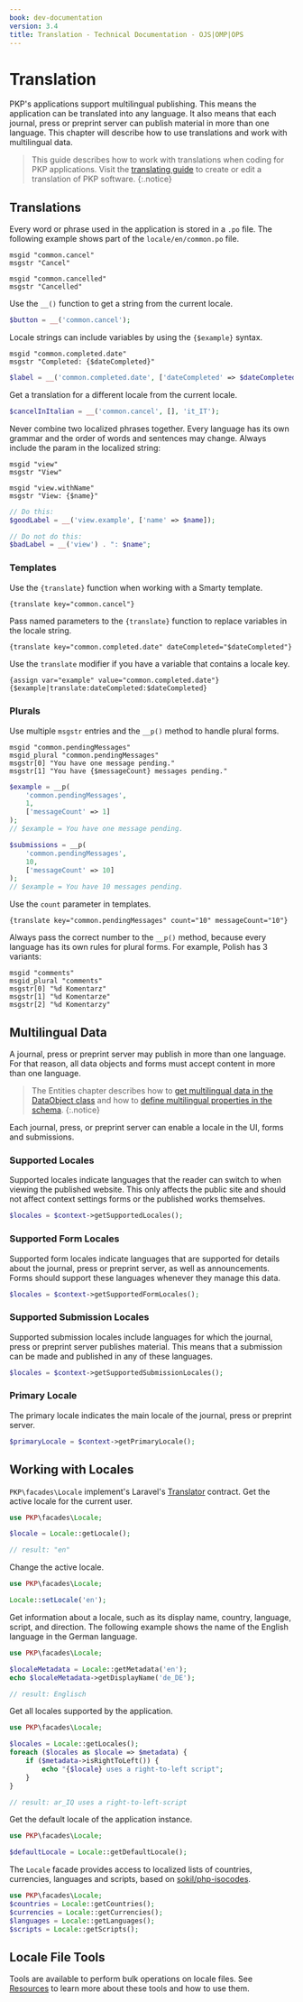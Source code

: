 ```yaml
---
book: dev-documentation
version: 3.4
title: Translation - Technical Documentation - OJS|OMP|OPS
---
```


# Translation

PKP's applications support multilingual publishing. This means the application can be translated into any language. It also means that each journal, press or preprint server can publish material in more than one language. This chapter will describe how to use translations and work with multilingual data.

> This guide describes how to work with translations when coding for PKP applications. Visit the [translating guide](/translating-guide/) to create or edit a translation of PKP software.
{:.notice}

## Translations

Every word or phrase used in the application is stored in a `.po` file. The following example shows part of the `locale/en/common.po` file.

```
msgid "common.cancel"
msgstr "Cancel"

msgid "common.cancelled"
msgstr "Cancelled"
```

Use the `__()` function to get a string from the current locale.

```php
$button = __('common.cancel');
```

Locale strings can include variables by using the `{$example}` syntax.

```
msgid "common.completed.date"
msgstr "Completed: {$dateCompleted}"
```

```php
$label = __('common.completed.date', ['dateCompleted' => $dateCompleted]);
```

Get a translation for a different locale from the current locale.

```php
$cancelInItalian = __('common.cancel', [], 'it_IT');
```

Never combine two localized phrases together. Every language has its own grammar and the order of words and sentences may change. Always include the param in the localized string:

```
msgid "view"
msgstr "View"

msgid "view.withName"
msgstr "View: {$name}"
```

```php
// Do this:
$goodLabel = __('view.example', ['name' => $name]);

// Do not do this:
$badLabel = __('view') . ": $name";
```

### Templates

Use the `{translate}` function when working with a Smarty template.

```
{translate key="common.cancel"}
```

Pass named parameters to the `{translate}` function to replace variables in the locale string.

```html
{translate key="common.completed.date" dateCompleted="$dateCompleted"}
```

Use the `translate` modifier if you have a variable that contains a locale key.

```
{assign var="example" value="common.completed.date"}
{$example|translate:dateCompleted:$dateCompleted}
```

### Plurals

Use multiple `msgstr` entries and the `__p()` method to handle plural forms.

```
msgid "common.pendingMessages"
msgid_plural "common.pendingMessages"
msgstr[0] "You have one message pending."
msgstr[1] "You have {$messageCount} messages pending."
```

```php
$example = __p(
    'common.pendingMessages',
    1,
    ['messageCount' => 1]
);
// $example = You have one message pending.

$submissions = __p(
    'common.pendingMessages',
    10,
    ['messageCount' => 10]
);
// $example = You have 10 messages pending.
```

Use the `count` parameter in templates.

```
{translate key="common.pendingMessages" count="10" messageCount="10"}
```

Always pass the correct number to the `__p()` method, because every language has its own rules for plural forms. For example, Polish has 3 variants:

```
msgid "comments"
msgid_plural "comments"
msgstr[0] "%d Komentarz"
msgstr[1] "%d Komentarze"
msgstr[2] "%d Komentarzy"
```

## Multilingual Data

A journal, press or preprint server may publish in more than one language. For that reason, all data objects and forms must accept content in more than one language.

> The Entities chapter describes how to [get multilingual data in the DataObject class](/dev/documentation/en/architecture-entities#dataobject) and how to [define multilingual properties in the schema](/dev/documentation/en/architecture-entities#schema).
{:.notice}

Each journal, press, or preprint server can enable a locale in the UI, forms and submissions.

### Supported Locales

Supported locales indicate languages that the reader can switch to when viewing the published website. This only affects the public site and should not affect context settings forms or the published works themselves.

```php
$locales = $context->getSupportedLocales();
```

### Supported Form Locales

Supported form locales indicate languages that are supported for details about the journal, press or preprint server, as well as announcements. Forms should support these languages whenever they manage this data.

```php
$locales = $context->getSupportedFormLocales();
```

### Supported Submission Locales

Supported submission locales include languages for which the journal, press or preprint server publishes material. This means that a submission can be made and published in any of these languages.

```php
$locales = $context->getSupportedSubmissionLocales();
```

### Primary Locale

The primary locale indicates the main locale of the journal, press or preprint server.

```php
$primaryLocale = $context->getPrimaryLocale();
```

## Working with Locales

`PKP\facades\Locale` implement's Laravel's [Translator](https://github.com/illuminate/contracts/blob/9.x/Translation/Translator.php) contract. Get the active locale for the current user.

```php
use PKP\facades\Locale;

$locale = Locale::getLocale();

// result: "en"
```

Change the active locale.

```php
use PKP\facades\Locale;

Locale::setLocale('en');
```

Get information about a locale, such as its display name, country, language, script, and direction. The following example shows the name of the English language in the German language.

```php
use PKP\facades\Locale;

$localeMetadata = Locale::getMetadata('en');
echo $localeMetadata->getDisplayName('de_DE');

// result: Englisch
```

Get all locales supported by the application.

```php
use PKP\facades\Locale;

$locales = Locale::getLocales();
foreach ($locales as $locale => $metadata) {
    if ($metadata->isRightToLeft()) {
        echo "{$locale} uses a right-to-left script";
    }
}

// result: ar_IQ uses a right-to-left-script
```

Get the default locale of the application instance.

```php
use PKP\facades\Locale;

$defaultLocale = Locale::getDefaultLocale();
```

The `Locale` facade provides access to localized lists of countries, currencies, languages and scripts, based on [sokil/php-isocodes](https://github.com/sokil/php-isocodes#usage).

```php
use PKP\facades\Locale;
$countries = Locale::getCountries();
$currencies = Locale::getCurrencies();
$languages = Locale::getLanguages();
$scripts = Locale::getScripts();
```

## Locale File Tools

Tools are available to perform bulk operations on locale files. See [Resources](./resources) to learn more about these tools and how to use them.
